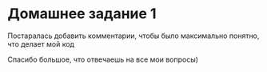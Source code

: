 # Домашнее задание 1

Постаралась добавить комментарии, чтобы было максимально понятно, что делает мой код

Спасибо большое, что отвечаешь на все мои вопросы)
